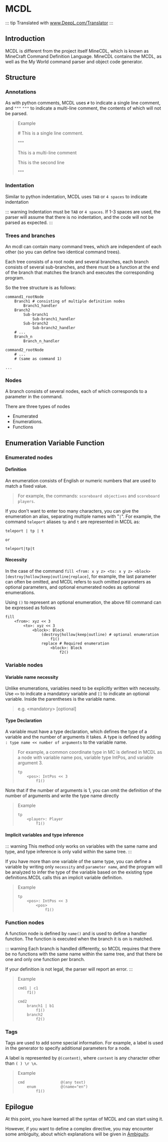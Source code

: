 # MCDL

::: tip
Translated with www.DeepL.com/Translator
:::

## Introduction

MCDL is different from the project itself MineCDL, which is known as MineCraft Command Definition Language.
MineCDL contains the MCDL, as well as the My World command parser and object code generator.

## Structure

### Annotations

As with python comments, MCDL uses `#` to indicate a single line comment, and `"""` `"""` to indicate a multi-line comment, the contents of which will not be parsed.

> Example
> 
> \# This is a single line comment.
>
> """
> 
> This is a multi-line comment
>
> This is the second line
>
> """

### Indentation

Similar to python indentation, MCDL uses `TAB` or `4 spaces` to indicate indentation

::: warning
Indentation must be `TAB` or `4 spaces`. If 1-3 spaces are used, the parser will assume that there is no indentation, and the code will not be parsed as expected.
:::

### Trees and branches

An mcdl can contain many command trees, which are independent of each other (so you can define two identical command trees).

Each tree consists of a root node and several branches, each branch consists of several sub-branches, and there must be a function at the end of the branch that matches the branch and executes the corresponding program.

So the tree structure is as follows:

```
command1_rootNode
    Branch1 # consisting of multiple definition nodes
        Branch1_handler
    Branch2
        Sub-branch1
            Sub-branch1_handler
        Sub-branch2
            Sub-branch2_handler
    # ...
    Branch_n
        Branch_n_handler

command2_rootNode
    # ...
    # (same as command 1)

...
```

### Nodes

A branch consists of several nodes, each of which corresponds to a parameter in the command.

There are three types of nodes

- Enumerated
- Enumerations.
- Functions

## Enumeration Variable Function

### Enumerated nodes

#### Definition

An enumeration consists of English or numeric numbers that are used to match a fixed value.
> For example, the commands: `scoreboard objectives` and `scoreboard players`.

If you don't want to enter too many characters, you can give the enumeration an alias, separating multiple names with "`|`".
For example, the command `teleport` aliases `tp` and `t` are represented in MCDL as:
```text
teleport | tp | t

or

teleport|tp|t
```

#### Necessity

In the case of the command `fill <from: x y z> <to: x y z> <block> [destroy|hollow|keep|outline|replace]`, for example, the last parameter can often be omitted, and MCDL refers to such omitted parameters as optional parameters, and optional enumerated nodes as optional enumerations.

Using `()` to represent an optional enumeration, the above fill command can be expressed as follows

```
fill
    <from>: xyz << 3
        <to>: xyz << 3
            <block>: Block
                (destroy|hollow|keep|outline) # optional enumeration
                    f1()
                replace # Required enumeration
                    <block>: Block
                        f2()
```

### Variable nodes

#### Variable name necessity

Unlike enumerations, variables need to be explicitly written with necessity. Use `<>` to indicate a mandatory variable and `[]` to indicate an optional variable. Inside the parentheses is the variable name.

> e.g. \<mandatory\> \[optional\]

#### Type Declaration

A variable must have a type declaration, which defines the type of a variable and the number of arguments it takes. A type is defined by adding `: type name << number of arguments` to the variable name.

> For example, a common coordinate type in MC is defined in MCDL as a node with variable name pos, variable type IntPos, and variable argument 3.
> ```
> tp
>     <pos>: IntPos << 3
>         f1()
> ```

Note that if the number of arguments is 1, you can omit the definition of the number of arguments and write the type name directly

> Example
> ```
> tp
>     <player>: Player
>         f1()
> ```

#### Implicit variables and type inference

::: warning
This method only works on variables with the same name and type, and type inference is only valid within the same tree.
:::

If you have more than one variable of the same type, you can define a variable by writing only ``necessity`` and ``parameter name``, and the program will be analyzed to infer the type of the variable based on the existing type definitions.MCDL calls this an implicit variable definition.

> Example
> ```
> tp
>     <pos>: IntPos << 3
>         <pos>
>             f1()
> ```

### Function nodes

A function node is defined by `name()` and is used to define a handler function. The function is executed when the branch it is on is matched.

::: warning
Each branch is handled differently, so MCDL requires that there be no functions with the same name within the same tree, and that there be one and only one function per branch.

If your definition is not legal, the parser will report an error.
::: 

> Example
> ```
> cmd1 | c1
>     f1()
> 
> cmd2
>     branch1 | b1
>         f1()
>     branch2
>         f2()
> ```

### Tags

Tags are used to add some special information. For example, a label is used in the generator to specify additional parameters for a node.

A label is represented by `@(content)`, where `content` is any character other than `( ) \r \n`.

> Example
> ```
> cmd                @(any text)
>     enum           @(name="en")
>         f1()
> ```

## Epilogue

At this point, you have learned all the syntax of MCDL and can start using it.

However, if you want to define a complex directive, you may encounter some ambiguity, about which explanations will be given in [Ambiguity](./command_parser.md#ambiguity).
